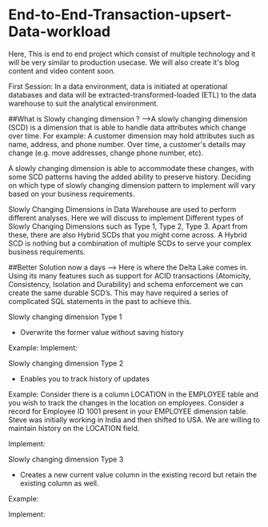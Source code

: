 # End-to-End-Transaction-upsert-Data-workload
Here, This is end to end project which consist of multiple technology and it will be very similar to production usecase. We will also create it's blog content and video content soon.


First Session:
In a data environment, data is initiated at operational databases and data will be extracted-transformed-loaded (ETL) to the data warehouse to suit the analytical environment.

##What is Slowly changing dimension ?
-->A slowly changing dimension (SCD) is a dimension that is able to handle data attributes which change over time. 
For example:
A customer dimension may hold attributes such as name, address, and phone number.
Over time, a customer's details may change (e.g. move addresses, change phone number, etc).

A slowly changing dimension is able to accommodate these changes, with some SCD patterns having the added ability to preserve history. Deciding on which type of slowly changing dimension pattern to implement will vary based on your business requirements.

Slowly Changing Dimensions in Data Warehouse are used to perform different analyses. Here we will discuss to implement Different types of Slowly Changing Dimensions such as Type 1, Type 2, Type 3. Apart from these, there are also Hybrid SCDs that you might come across. A Hybrid SCD is nothing but a combination of multiple SCDs to serve your complex business requirements.



##Better Solution now a days
-->
Here is where the Delta Lake comes in. Using its many features such as support for ACID transactions (Atomicity, Consistency, Isolation and Durability) and schema enforcement we can create the same durable SCD’s. This may have required a series of complicated SQL statements in the past to achieve this.


Slowly changing dimension Type 1 
- Overwrite the former value without saving history

Example:
<Get content of it from Oracle Website with examples and implement it with clear scenario.>
Implement:


Slowly changing dimension Type 2
- Enables you to track history of updates

Example:
Consider there is a column LOCATION in the EMPLOYEE table and you wish to track the changes in the location on employees. Consider a record for Employee ID 1001 present in your EMPLOYEE dimension table. Steve was initially working in India and then shifted to USA. We are willing to maintain history on the LOCATION field.



Implement:


Slowly changing dimension Type 3
- Creates a new current value column in the existing record but retain the existing column as well.

Example:

Implement:

